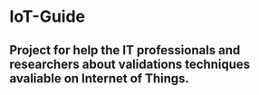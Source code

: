 # IoT-Guide

## Project for help the IT professionals and researchers about validations techniques avaliable on Internet of Things.